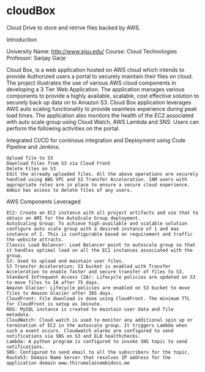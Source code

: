 # cloudBox
Cloud Drive to store and retrive files backed by AWS.

Introduction

University Name: http://www.sjsu.edu/
Course: Cloud Technologies
Professor: Sanjay Garje



Cloud Box, is a web application hosted on AWS cloud which intends to provide Authorized users a portal to securely maintain their files on cloud. The project illustrates the use of various AWS cloud components in developing a 3 Tier Web Application. The application manages various components to provide a highly available, scalable, cost effective solution to securely back up data on to Amazon S3. Cloud Box application leverages AWS auto scaling functionality to provide seamless experience during peak load times. The application also monitors the health of the EC2 associated with auto scale group using Cloud Watch, AWS Lambda and SNS. Users can perform the following activities on the portal. 

Integrated CI/CD for continous integration and Deployment using Code Pipeline and Jenkins.

    Upload file to S3
    Download Files from S3 via Cloud Front
    Delete Files on S3
    Edit the already uploaded files. All the above operations are securely handled using AWS VPC and S3 Transfer Acceleration. IAM users with appropriate roles are in place to ensure a secure cloud experience.
    Admin has access to delete files of any users.

    
AWS Components Leveraged

    EC2: Create an EC2 instance with all project artifacts and use that to obtain an AMI for the AutoScale Group deployment.
    AutoScaling Group: To achieve high-available and scalable solution configure auto scale group with a desired instance of 1 and max instance of 2. This is configurable based on requirement and traffic the website attracts.
    Classic Load Balancer: Load Balancer point to autoscale group so that it handles optimal load on all the EC2 instances associated with the group.
    S3: Used to upload and maintain user files.
    S3 Transfer Acceleration: S3 bucket is enabled with Transfer Acceleration to enable faster and secure transfer of files to S3.
    Standard Infrequent Access (IA): Lifecycle policies are updated on S3 to move files to IA after 75 days.
    Amazon Glacier: Lifecycle policies are enabled on S3 bucket to move files to Amazon Glacier after 365 days.
    CloudFront: File download is done using CloudFront. The minimum TTL for CloudFront is setup as 1minute.
    RDS: MySQL instance is created to maintain user data and file metadata.
    CloudWatch: Cloud watch is used to monitor any additional spin up or termination of EC2 in the autoscale group. It triggers Lambda when such a event occurs. Cloudwatch alarms are configured to send notifications via SNS on S3 and ELB healthchecks.
    Lambda: A python program is configured to invoke SNS topic to send notifications.
    SNS: Configured to send email to all the subscribers for the topic.
    Route53: Domain Name Server that resolves IP address for the application domain www.thirumalainambidoss.me


